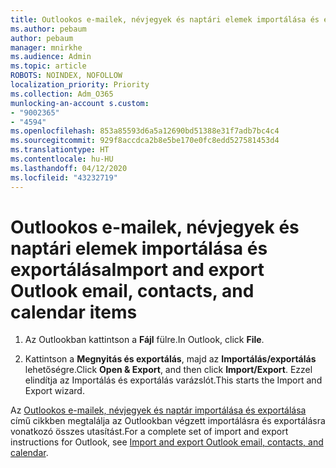 ```yaml
---
title: Outlookos e-mailek, névjegyek és naptári elemek importálása és exportálása
ms.author: pebaum
author: pebaum
manager: mnirkhe
ms.audience: Admin
ms.topic: article
ROBOTS: NOINDEX, NOFOLLOW
localization_priority: Priority
ms.collection: Adm_O365
munlocking-an-account s.custom:
- "9002365"
- "4594"
ms.openlocfilehash: 853a85593d6a5a12690bd51388e31f7adb7bc4c4
ms.sourcegitcommit: 929f8accdca2b8e5be170e0fc8edd527581453d4
ms.translationtype: HT
ms.contentlocale: hu-HU
ms.lasthandoff: 04/12/2020
ms.locfileid: "43232719"
---
```

# <a name="import-and-export-outlook-email-contacts-and-calendar-items"></a><span data-ttu-id="1a510-102">Outlookos e-mailek, névjegyek és naptári elemek importálása és exportálása</span><span class="sxs-lookup"><span data-stu-id="1a510-102">Import and export Outlook email, contacts, and calendar items</span></span>

1. <span data-ttu-id="1a510-103">Az Outlookban kattintson a **Fájl** fülre.</span><span class="sxs-lookup"><span data-stu-id="1a510-103">In Outlook, click **File**.</span></span>

2. <span data-ttu-id="1a510-104">Kattintson a **Megnyitás és exportálás**, majd az **Importálás/exportálás** lehetőségre.</span><span class="sxs-lookup"><span data-stu-id="1a510-104">Click **Open & Export**, and then click **Import/Export**.</span></span> <span data-ttu-id="1a510-105">Ezzel elindítja az Importálás és exportálás varázslót.</span><span class="sxs-lookup"><span data-stu-id="1a510-105">This starts the Import and Export wizard.</span></span>

<span data-ttu-id="1a510-106">Az [Outlookos e-mailek, névjegyek és naptár importálása és exportálása](https://support.office.com/article/import-and-export-outlook-email-contacts-and-calendar-92577192-3881-4502-b79d-c3bbada6c8ef) című cikkben megtalálja az Outlookban végzett importálásra és exportálásra vonatkozó összes utasítást.</span><span class="sxs-lookup"><span data-stu-id="1a510-106">For a complete set of import and export instructions for Outlook, see [Import and export Outlook email, contacts, and calendar](https://support.office.com/article/import-and-export-outlook-email-contacts-and-calendar-92577192-3881-4502-b79d-c3bbada6c8ef).</span></span>
